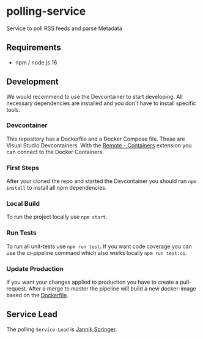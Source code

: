 # polling-service
Service to poll RSS feeds and parse Metadata

## Requirements
- npm / node.js 16

## Development
We would recommend to use the Devcontainer to start developing. All necessary dependencies are installed and you don´t have to install specific tools.

### Devcontainer
This repository has a Dockerfile and a Docker Compose file. These are Visual Studio Devcontainers.
With the [Remote - Containers](https://marketplace.visualstudio.com/items?itemName=ms-vscode-remote.remote-containers) extension you can connect to the Docker Containers.

### First Steps
After your cloned the repo and started the Devcontainer you should run ``npm install`` to install all npm dependencies.

### Local Build
To run the project locally use ``npm start``.

### Run Tests
To run all unit-tests use ``npm run test``. If you want code coverage you can use the ci-pipeline command which also works locally ``npm run test:ci``.

### Update Production
If you want your changes applied to production you have to create a pull-request. After a merge to master the pipeline will build a new docker-image based on the [Dockerfile](Dockerfile).

## Service Lead
The polling ``Service-Lead`` is [Jannik Springer](https://github.com/Jacky-Ickx).
